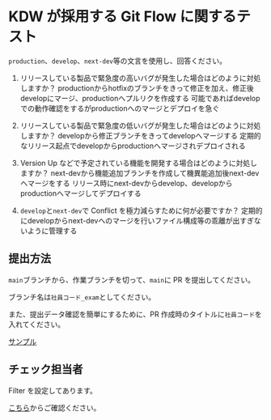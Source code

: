 # KDW が採用する Git Flow に関するテスト

`production`、`develop`、`next-dev`等の文言を使用し、回答ください。

1. リリースしている製品で緊急度の高いバグが発生した場合はどのように対処しますか？
productionからhotfixのブランチをきって修正を加え、修正後developにマージ、productionへプルリクを作成する
可能であればdevelopでの動作確認をするがproductionへのマージとデプロイを急ぐ

1. リリースしている製品で緊急度の低いバグが発生した場合はどのように対処しますか？
developから修正ブランチをきってdevelopへマージする
定期的なリリース起点でdevelopからproductionへマージされデプロイされる

1. Version Up などで予定されている機能を開発する場合はどのように対処しますか？
next-devから機能追加ブランチを作成して機異能追加後next-devへマージをする
リリース時にnext-devからdevelop、developからproductionへマージしてデプロイする

1. `develop`と`next-dev`で Conflict を極力減らすために何が必要ですか？
定期的にdevelopからnext-devへのマージを行いファイル構成等の乖離が出すぎないように管理する


## 提出方法

`main`ブランチから、作業ブランチを切って、`main`に PR を提出してください。

ブランチ名は`社員コード_exam`としてください。

また、提出データ確認を簡単にするために、PR 作成時のタイトルに`社員コード`を入れてください。

[サンプル](https://github.com/KDW-DevDiv/git-starter-practice/pull/43)

## チェック担当者

Filter を設定してあります。

[こちら](https://github.com/KDW-DevDiv/git-starter-practice/pulls?q=is%3Apr+is%3Aopen+base%3Amain)からご確認ください。
